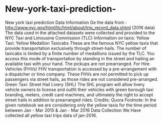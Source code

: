 # New-york-taxi-prediction-
New york taxi prediction 
Data Information
Ge the data from : http://www.nyc.gov/html/tlc/html/about/trip_record_data.shtml (2016 data) The data used
in the attached datasets were collected and provided to the NYC Taxi and Limousine Commission (TLC)
Information on taxis:
Yellow Taxi: Yellow Medallion Taxicabs
These are the famous NYC yellow taxis that provide transportation exclusively through street-hails. The
number of taxicabs is limited by a finite number of medallions issued by the TLC. You access this mode of
transportation by standing in the street and hailing an available taxi with your hand. The pickups are not prearranged.
For Hire Vehicles (FHVs)
FHV transportation is accessed by a pre-arrangement with a dispatcher or limo company. These FHVs are
not permitted to pick up passengers via street hails, as those rides are not considered pre-arranged.
Green Taxi: Street Hail Livery (SHL)
The SHL program will allow livery vehicle owners to license and outfit their vehicles with green borough taxi
branding, meters, credit card machines, and ultimately the right to accept street hails in addition to prearranged rides.
Credits: Quora
Footnote:
In the given notebook we are considering only the yellow taxis for the time period between Jan - Mar 2015 &
Jan - Mar 2016
Data Collection
We Have collected all yellow taxi trips data of jan-2016.
 

